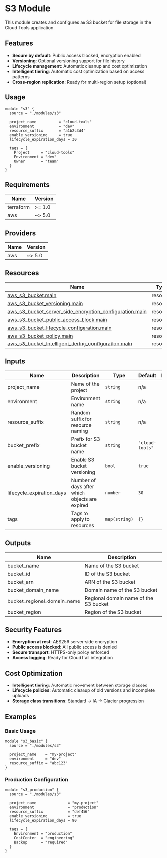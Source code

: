 # S3 Module

This module creates and configures an S3 bucket for file storage in the Cloud Tools application.

## Features

- **Secure by default**: Public access blocked, encryption enabled
- **Versioning**: Optional versioning support for file history
- **Lifecycle management**: Automatic cleanup and cost optimization
- **Intelligent tiering**: Automatic cost optimization based on access patterns
- **Cross-region replication**: Ready for multi-region setup (optional)

## Usage

```hcl
module "s3" {
  source = "./modules/s3"

  project_name          = "cloud-tools"
  environment           = "dev"
  resource_suffix       = "a1b2c3d4"
  enable_versioning     = true
  lifecycle_expiration_days = 30

  tags = {
    Project     = "cloud-tools"
    Environment = "dev"
    Owner       = "team"
  }
}
```

## Requirements

| Name | Version |
|------|---------|
| terraform | >= 1.0 |
| aws | ~> 5.0 |

## Providers

| Name | Version |
|------|---------|
| aws | ~> 5.0 |

## Resources

| Name | Type |
|------|------|
| [aws_s3_bucket.main](https://registry.terraform.io/providers/hashicorp/aws/latest/docs/resources/s3_bucket) | resource |
| [aws_s3_bucket_versioning.main](https://registry.terraform.io/providers/hashicorp/aws/latest/docs/resources/s3_bucket_versioning) | resource |
| [aws_s3_bucket_server_side_encryption_configuration.main](https://registry.terraform.io/providers/hashicorp/aws/latest/docs/resources/s3_bucket_server_side_encryption_configuration) | resource |
| [aws_s3_bucket_public_access_block.main](https://registry.terraform.io/providers/hashicorp/aws/latest/docs/resources/s3_bucket_public_access_block) | resource |
| [aws_s3_bucket_lifecycle_configuration.main](https://registry.terraform.io/providers/hashicorp/aws/latest/docs/resources/s3_bucket_lifecycle_configuration) | resource |
| [aws_s3_bucket_policy.main](https://registry.terraform.io/providers/hashicorp/aws/latest/docs/resources/s3_bucket_policy) | resource |
| [aws_s3_bucket_intelligent_tiering_configuration.main](https://registry.terraform.io/providers/hashicorp/aws/latest/docs/resources/s3_bucket_intelligent_tiering_configuration) | resource |

## Inputs

| Name | Description | Type | Default | Required |
|------|-------------|------|---------|:--------:|
| project_name | Name of the project | `string` | n/a | yes |
| environment | Environment name | `string` | n/a | yes |
| resource_suffix | Random suffix for resource naming | `string` | n/a | yes |
| bucket_prefix | Prefix for S3 bucket name | `string` | `"cloud-tools"` | no |
| enable_versioning | Enable S3 bucket versioning | `bool` | `true` | no |
| lifecycle_expiration_days | Number of days after which objects are expired | `number` | `30` | no |
| tags | Tags to apply to resources | `map(string)` | `{}` | no |

## Outputs

| Name | Description |
|------|-------------|
| bucket_name | Name of the S3 bucket |
| bucket_id | ID of the S3 bucket |
| bucket_arn | ARN of the S3 bucket |
| bucket_domain_name | Domain name of the S3 bucket |
| bucket_regional_domain_name | Regional domain name of the S3 bucket |
| bucket_region | Region of the S3 bucket |

## Security Features

- **Encryption at rest**: AES256 server-side encryption
- **Public access blocked**: All public access is denied
- **Secure transport**: HTTPS-only policy enforced
- **Access logging**: Ready for CloudTrail integration

## Cost Optimization

- **Intelligent tiering**: Automatic movement between storage classes
- **Lifecycle policies**: Automatic cleanup of old versions and incomplete uploads
- **Storage class transitions**: Standard → IA → Glacier progression

## Examples

### Basic Usage
```hcl
module "s3_basic" {
  source = "./modules/s3"
  
  project_name    = "my-project"
  environment     = "dev"
  resource_suffix = "abc123"
}
```

### Production Configuration
```hcl
module "s3_production" {
  source = "./modules/s3"
  
  project_name              = "my-project"
  environment               = "production"
  resource_suffix           = "def456"
  enable_versioning         = true
  lifecycle_expiration_days = 90
  
  tags = {
    Environment = "production"
    CostCenter  = "engineering"
    Backup      = "required"
  }
}
```
